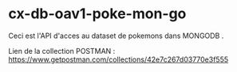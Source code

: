 # cx-db-oav1-poke-mon-go

Ceci est l'API d'acces au dataset de pokemons dans MONGODB .

Lien de la collection POSTMAN : https://www.getpostman.com/collections/42e7c267d03770e3f555